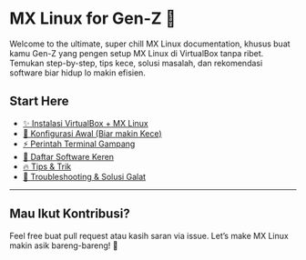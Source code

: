 # MX Linux for Gen-Z 🚀

Welcome to the ultimate, super chill MX Linux documentation, khusus buat kamu Gen-Z yang pengen setup MX Linux di VirtualBox tanpa ribet.  
Temukan step-by-step, tips kece, solusi masalah, dan rekomendasi software biar hidup lo makin efisien.

## Start Here
- [✨ Instalasi VirtualBox + MX Linux](docs/instalasi.md)
- [🎨 Konfigurasi Awal (Biar makin Kece)](docs/konfigurasi.md)
- [⚡ Perintah Terminal Gampang](docs/perintah-terminal.md)
- [🧩 Daftar Software Keren](software/)
- [🔥 Tips & Trik](tips/)
- [🚨 Troubleshooting & Solusi Galat](troubleshooting.md)

---

## Mau Ikut Kontribusi?
Feel free buat pull request atau kasih saran via issue. Let’s make MX Linux makin asik bareng-bareng! 🚀
